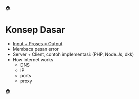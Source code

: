 [🏠](../README.md)

# Konsep Dasar

- [Input + Proses = Output](input-proses-output/README.md)
- Membaca pesan error
- Server + Client, contoh implementasi: (PHP, Node.Js, dkk)
- How internet works
    - DNS
    - IP
    - ports
    - proxy 

[🏠](../README.md)
